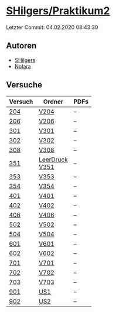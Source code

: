 # [SHilgers/Praktikum2](https://github.com/SHilgers/Praktikum2)

Letzter Commit: 04.02.2020 08:43:30

## Autoren
- [SHilgers](https://github.com/SHilgers)
- [Nolara](https://github.com/Nolara)

## Versuche

|        Versuch         |                                                                   Ordner                                                                    |PDFs|
|------------------------|---------------------------------------------------------------------------------------------------------------------------------------------|----|
|[204](../../versuch/204)|[V204](https://github.com/SHilgers/Praktikum2/tree/master/V204)                                                                              |–   |
|[206](../../versuch/206)|[V206](https://github.com/SHilgers/Praktikum2/tree/master/V206)                                                                              |–   |
|[301](../../versuch/301)|[V301](https://github.com/SHilgers/Praktikum2/tree/master/V301)                                                                              |–   |
|[302](../../versuch/302)|[V302](https://github.com/SHilgers/Praktikum2/tree/master/V302)                                                                              |–   |
|[308](../../versuch/308)|[V308](https://github.com/SHilgers/Praktikum2/tree/master/V308)                                                                              |–   |
|[351](../../versuch/351)|[LeerDruck](https://github.com/SHilgers/Praktikum2/tree/master/LeerDruck)<br/>[V351](https://github.com/SHilgers/Praktikum2/tree/master/V351)|–   |
|[353](../../versuch/353)|[V353](https://github.com/SHilgers/Praktikum2/tree/master/V353)                                                                              |–   |
|[354](../../versuch/354)|[V354](https://github.com/SHilgers/Praktikum2/tree/master/V354)                                                                              |–   |
|[401](../../versuch/401)|[V401](https://github.com/SHilgers/Praktikum2/tree/master/V401)                                                                              |–   |
|[402](../../versuch/402)|[V402](https://github.com/SHilgers/Praktikum2/tree/master/V402)                                                                              |–   |
|[406](../../versuch/406)|[V406](https://github.com/SHilgers/Praktikum2/tree/master/V406)                                                                              |–   |
|[502](../../versuch/502)|[V502](https://github.com/SHilgers/Praktikum2/tree/master/V502)                                                                              |–   |
|[504](../../versuch/504)|[V504](https://github.com/SHilgers/Praktikum2/tree/master/V504)                                                                              |–   |
|[601](../../versuch/601)|[V601](https://github.com/SHilgers/Praktikum2/tree/master/V601)                                                                              |–   |
|[602](../../versuch/602)|[V602](https://github.com/SHilgers/Praktikum2/tree/master/V602)                                                                              |–   |
|[701](../../versuch/701)|[V701](https://github.com/SHilgers/Praktikum2/tree/master/V701)                                                                              |–   |
|[702](../../versuch/702)|[V702](https://github.com/SHilgers/Praktikum2/tree/master/V702)                                                                              |–   |
|[703](../../versuch/703)|[V703](https://github.com/SHilgers/Praktikum2/tree/master/V703)                                                                              |–   |
|[901](../../versuch/901)|[US1](https://github.com/SHilgers/Praktikum2/tree/master/US1)                                                                                |–   |
|[902](../../versuch/902)|[US2](https://github.com/SHilgers/Praktikum2/tree/master/US2)                                                                                |–   |
